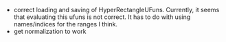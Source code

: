 - correct loading and saving of HyperRectangleUFuns. Currently, it seems that evaluating this ufuns is not correct. It has to do with using names/indices for the ranges I think.
- get normalization to work
